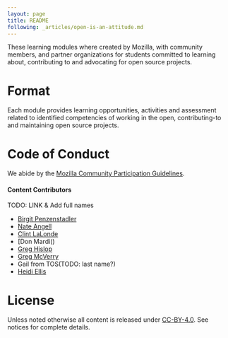 ```yaml
---
layout: page
title: README
following: _articles/open-is-an-attitude.md
---
```


These learning modules where created by Mozilla, with community members, and partner organizations for students committed to learning about, contributing to and advocating for open source projects.

# Format

Each module provides learning opportunities, activities and assessment related to identified competencies of working in the open, contributing-to and maintaining open source projects.

# Code of Conduct

We abide by the [Mozilla Community Participation Guidelines](https://www.mozilla.org/en-US/about/governance/policies/participation/).

#### Content Contributors

TODO: LINK & Add full names

- [Birgit Penzenstadler]()
- [Nate Angell](https://twitter.com/xolotl)
- [Clint LaLonde]()
- [Don Mardi()
- [Greg Hislop]()
- [Greg McVerry]()
- Gail from TOS(TODO: last name?)
- [Heidi Ellis]()


# License

Unless noted otherwise all content is released under [CC-BY-4.0](https://creativecommons.org/licenses/by/4.0/). See notices for complete details.
